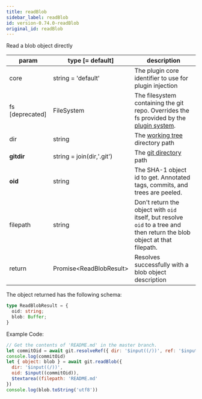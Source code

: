 ```yaml
---
title: readBlob
sidebar_label: readBlob
id: version-0.74.0-readBlob
original_id: readBlob
---
```


Read a blob object directly

| param           | type [= default]          | description                                                                                                              |
| --------------- | ------------------------- | ------------------------------------------------------------------------------------------------------------------------ |
| core            | string = 'default'        | The plugin core identifier to use for plugin injection                                                                   |
| fs [deprecated] | FileSystem                | The filesystem containing the git repo. Overrides the fs provided by the [plugin system](./plugin_fs.md).                |
| dir             | string                    | The [working tree](dir-vs-gitdir.md) directory path                                                                      |
| **gitdir**      | string = join(dir,'.git') | The [git directory](dir-vs-gitdir.md) path                                                                               |
| **oid**         | string                    | The SHA-1 object id to get. Annotated tags, commits, and trees are peeled.                                               |
| filepath        | string                    | Don't return the object with `oid` itself, but resolve `oid` to a tree and then return the blob object at that filepath. |
| return          | Promise\<ReadBlobResult\> | Resolves successfully with a blob object description                                                                     |

The object returned has the following schema:

```ts
type ReadBlobResult = {
  oid: string;
  blob: Buffer;
}
```

Example Code:

```js live
// Get the contents of 'README.md' in the master branch.
let commitOid = await git.resolveRef({ dir: '$input((/))', ref: '$input((master))' })
console.log(commitOid)
let { object: blob } = await git.readBlob({
  dir: '$input((/))',
  oid: $input((commitOid)),
  $textarea((filepath: 'README.md'
})
console.log(blob.toString('utf8'))
```

<script>
(function rewriteEditLink() {
  const el = document.querySelector('a.edit-page-link.button');
  if (el) {
    el.href = 'https://github.com/isomorphic-git/isomorphic-git/edit/master/src/commands/readBlob.js';
  }
})();
</script>